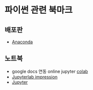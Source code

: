 # 파이썬 관련 북마크

## 배포판

* [Anaconda](https://www.anaconda.com/download/)

## 노트북

* google docs 연동 online jupyter [colab](https://colab.research.google.com)
* [Jupyterlab impression](https://medium.com/@brianray_7981/jupyterlab-first-impressions-e6d70d8a175d)
* [Jupyter](https://jupyter.org/install)
